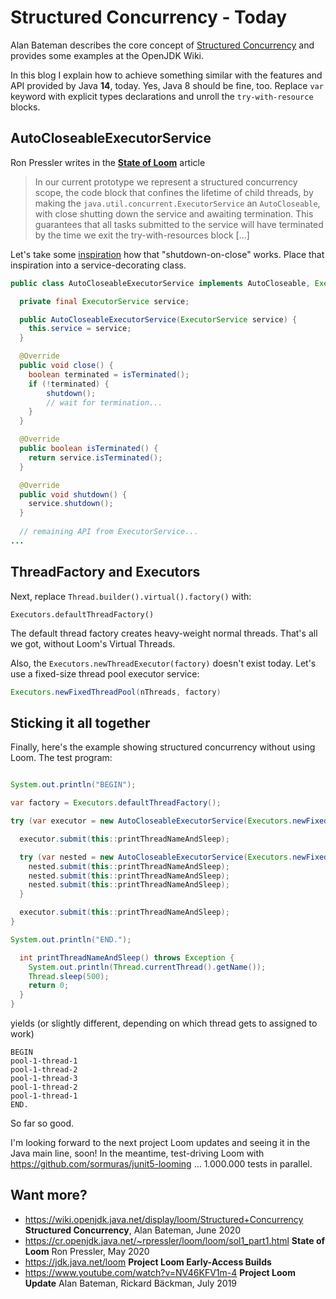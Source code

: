 # Structured Concurrency - Today

Alan Bateman describes the core concept of [Structured Concurrency](https://wiki.openjdk.java.net/display/loom/Structured+Concurrency) and provides some examples at the OpenJDK Wiki.

In this blog I explain how to achieve something similar with the features and API provided by Java **14**, today.
Yes, Java 8 should be fine, too.
Replace `var` keyword with explicit types declarations and unroll the `try-with-resource` blocks.

## AutoCloseableExecutorService

Ron Pressler writes in the [**State of Loom**](https://cr.openjdk.java.net/~rpressler/loom/loom/sol1_part2.html#structured-concurrency) article

> In our current prototype we represent a structured concurrency scope,
> the code block that confines the lifetime of child threads, by
> making the `java.util.concurrent.ExecutorService` an `AutoCloseable`,
> with close shutting down the service and awaiting termination.
> This guarantees that all tasks submitted to the service will
> have terminated by the time we exit the try-with-resources
> block [...]

Let's take some [inspiration](https://github.com/openjdk/loom/blob/7a081efa66f3779bc9e7db2c54930c52fd3b4823/src/java.base/share/classes/java/util/concurrent/ExecutorService.java#L378-L424) how that "shutdown-on-close" works.
Place that inspiration into a service-decorating class.

```java
public class AutoCloseableExecutorService implements AutoCloseable, ExecutorService {

  private final ExecutorService service;

  public AutoCloseableExecutorService(ExecutorService service) {
    this.service = service;
  }

  @Override
  public void close() {
    boolean terminated = isTerminated();
    if (!terminated) {
        shutdown();
        // wait for termination...
    }
  }

  @Override
  public boolean isTerminated() {
    return service.isTerminated();
  }

  @Override
  public void shutdown() {
    service.shutdown();
  }
 
  // remaining API from ExecutorService...
...
```

## ThreadFactory and Executors

Next, replace `Thread.builder().virtual().factory()` with:

```
Executors.defaultThreadFactory()
```

The default thread factory creates heavy-weight normal threads.
That's all we got, without Loom's Virtual Threads. 


Also, the `Executors.newThreadExecutor(factory)` doesn't exist today.
Let's use a fixed-size thread pool executor service:

```java
Executors.newFixedThreadPool(nThreads, factory)
```

## Sticking it all together

Finally, here's the example showing structured concurrency without using Loom.
The test program:

```java

System.out.println("BEGIN");

var factory = Executors.defaultThreadFactory();

try (var executor = new AutoCloseableExecutorService(Executors.newFixedThreadPool(1, factory))) {

  executor.submit(this::printThreadNameAndSleep);

  try (var nested = new AutoCloseableExecutorService(Executors.newFixedThreadPool(2, factory))) {
    nested.submit(this::printThreadNameAndSleep);
    nested.submit(this::printThreadNameAndSleep);
    nested.submit(this::printThreadNameAndSleep);
  }

  executor.submit(this::printThreadNameAndSleep);
}

System.out.println("END.");

  int printThreadNameAndSleep() throws Exception {
    System.out.println(Thread.currentThread().getName());
    Thread.sleep(500);
    return 0;
  }
}
```

yields (or slightly different, depending on which thread gets to assigned to work)

```text
BEGIN
pool-1-thread-1
pool-1-thread-2
pool-1-thread-3
pool-1-thread-2
pool-1-thread-1
END.
```

So far so good.

I'm looking forward to the next project Loom updates and seeing it in the Java main line, soon!
In the meantime, test-driving Loom with https://github.com/sormuras/junit5-looming ... 1.000.000 tests in parallel. 

## Want more?

- https://wiki.openjdk.java.net/display/loom/Structured+Concurrency **Structured Concurrency**, Alan Bateman, June 2020
- https://cr.openjdk.java.net/~rpressler/loom/loom/sol1_part1.html **State of Loom** Ron Pressler, May 2020
- https://jdk.java.net/loom **Project Loom Early-Access Builds**
- https://www.youtube.com/watch?v=NV46KFV1m-4 **Project Loom Update** Alan Bateman, Rickard Bäckman, July 2019
